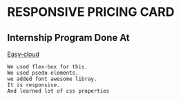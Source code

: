 # RESPONSIVE PRICING CARD

## Internship Program Done At

[Easy-cloud](https://easy-cloud.in/)

```
We used flex-box for this.
We used psedo elements.
we added font awesome libray.
It is responsive.
And learned lot of css properties
```
